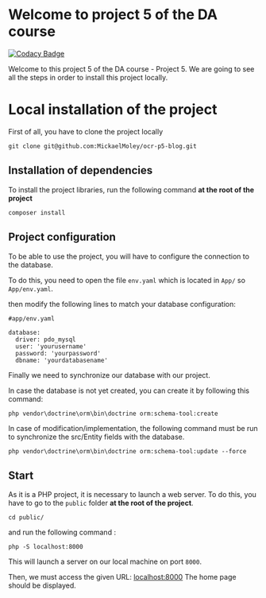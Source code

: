 # Welcome to project 5 of the DA course

[![Codacy Badge](https://api.codacy.com/project/badge/Grade/746fa6585ef643dea96f30dd5bef091f)](https://app.codacy.com/gh/MickaelMoley/ocr-p5-blog?utm_source=github.com&utm_medium=referral&utm_content=MickaelMoley/ocr-p5-blog&utm_campaign=Badge_Grade_Settings)

Welcome to this project 5 of the DA course - Project 5.
We are going to see all the steps in order to install this project locally.


# Local installation of the project

First of all, you have to clone the project locally

    git clone git@github.com:MickaelMoley/ocr-p5-blog.git 
## Installation of dependencies
To install the project libraries, run the following command **at the root of the project**

    composer install



## Project configuration 

To be able to use the project, you will have to configure the connection to the database.

To do this, you need to open the file `env.yaml` which is located in `App/` so `App/env.yaml`.

then modify the following lines to match your database configuration: 

    #app/env.yaml
    
    database:  
      driver: pdo_mysql  
      user: 'yourusername'
      password: 'yourpassword'
      dbname: 'yourdatabasename'
Finally we need to synchronize our database with our project.

In case the database is not yet created, you can create it by following this command:

    php vendor\doctrine\orm\bin\doctrine orm:schema-tool:create
In case of modification/implementation, the following command must be run to synchronize the src/Entity fields with the database.
    
    php vendor\doctrine\orm\bin\doctrine orm:schema-tool:update --force

## Start


As it is a PHP project, it is necessary to launch a web server. To do this, you have to go to the `public` folder **at the root of the project**. 

    cd public/

and run the following command : 

    php -S localhost:8000


This will launch a server on our local machine on port `8000`.

Then, we must access the given URL: [localhost:8000](localhost:8000)
The home page should be displayed.
